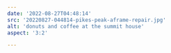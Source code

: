 ```yaml
---
date: '2022-08-27T04:48:14'
src: '20220827-044814-pikes-peak-aframe-repair.jpg'
alt: 'donuts and coffee at the summit house'
aspect: '3:2'

---
```

